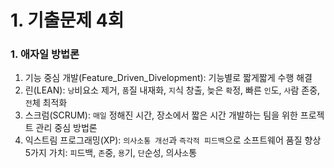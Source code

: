 # 1. 기출문제 4회
### 1. 애자일 방법론
1) 기능 중심 개발(Feature_Driven_Divelopment): 기능별로 짧게짧게 수행 해결
2) 린(LEAN): `낭`비요소 제거, `품`질 내재화, `지`식 창출, 늦은 `확`정, 빠른 `인`도, `사`람 존중, `전`체 최적화
3) 스크럼(SCRUM): `매일` 정해진 시간, 장소에서 짧은 시간 개발하는 팀을 위한 프로젝트 관리 중심 방법론
4) 익스트림 프로그래밍(XP): `의사소통 개선`과 `즉각적 피드백`으로 소프트웨어 품질 향상<br/>
5가지 가치: `피`드백, `존`중, `용`기, `단`순성, 의사`소`통
